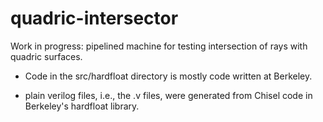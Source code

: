 # quadric-intersector
Work in progress: pipelined machine for testing intersection of rays with quadric surfaces.

- Code in the src/hardfloat directory is mostly code written at Berkeley.

- plain verilog files, i.e., the .v files, were generated from Chisel code in Berkeley's hardfloat library.

